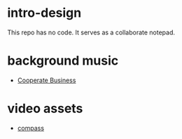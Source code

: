 # intro-design
This repo has no code. It serves as a collaborate notepad.

# background music
* [Cooperate Business](https://audiotrimmer.com/royalty-free-music/)

# video assets
* [compass](https://pixabay.com/videos/compass-arrow-pointer-cursor-28446/)
